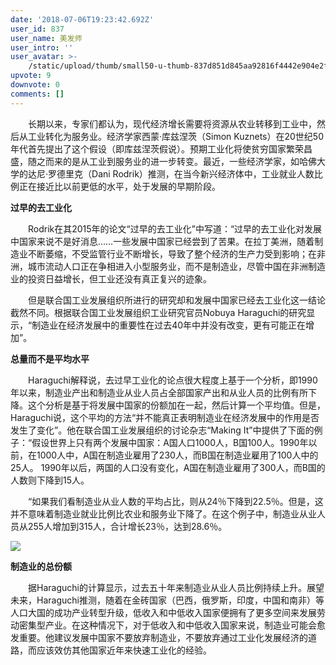```yaml
---
date: '2018-07-06T19:23:42.692Z'
user_id: 837
user_name: 美发师
user_intro: ''
user_avatar: >-
    /static/upload/thumb/small50-u-thumb-837d851d845aa92816f4442e904e2fa2030e35f43af.png
upvote: 9
downvote: 0
comments: []
---
```


  

　　长期以来，专家们都认为，现代经济增长需要将资源从农业转移到工业中，然后从工业转化为服务业。经济学家西蒙·库兹涅茨（Simon Kuznets）在20世纪50年代首先提出了这个假设（即库兹涅茨假说）。预期工业化将使贫穷国家繁荣昌盛，随之而来的是从工业到服务业的进一步转变。最近，一些经济学家，如哈佛大学的达尼·罗德里克（Dani Rodrik）推测，在当今新兴经济体中，工业就业人数比例正在接近比以前更低的水平，处于发展的早期阶段。

**过早的去工业化**

　　Rodrik在其2015年的论文“过早的去工业化”中写道：“过早的去工业化对发展中国家来说不是好消息……一些发展中国家已经尝到了苦果。在拉丁美洲，随着制造业不断萎缩，不受监管行业不断增长，导致了整个经济的生产力受到影响；在非洲，城市流动人口正在争相进入小型服务业，而不是制造业，尽管中国在非洲制造业的投资日益增长，但工业还没有真正复兴的迹象。

　　但是联合国工业发展组织所进行的研究却和发展中国家已经去工业化这一结论截然不同。根据联合国工业发展组织工业研究官员Nobuya Haraguchi的研究显示，“制造业在经济发展中的重要性在过去40年中并没有改变，更有可能正在增加”。

**总量而不是平均水平**

　　Haraguchi解释说，去过早工业化的论点很大程度上基于一个分析，即1990年以来，制造业产出和制造业从业人员占全部国家产出和从业人员的比例有所下降。这个分析是基于将发展中国家的份额加在一起，然后计算一个平均值。但是，Haraguchi说，这个平均的方法“并不能真正表明制造业在经济发展中的作用是否发生了变化”。他在联合国工业发展组织的讨论杂志“Making It”中提供了下面的例子：“假设世界上只有两个发展中国家：A国人口1000人，B国100人。1990年以前，在1000人中，A国在制造业雇用了230人，而B国在制造业雇用了100人中的25人。 1990年以后，两国的人口没有变化，A国在制造业雇用了300人，而B国的人数则下降到15人。

　　“如果我们看制造业从业人数的平均占比，则从24％下降到22.5％。但是，这并不意味着制造业就业比例比农业和服务业下降了。在这个例子中，制造业从业人员从255人增加到315人，合计增长23％，达到28.6％。

![](https://pincimg.com/posts/105782/118a44a04022d2e2be6984d9a78b8318.jpg)

**制造业的总份额**

　　据Haraguchi的计算显示，过去五十年来制造业从业人员比例持续上升。展望未来，Haraguchi推测，随着在金砖国家（巴西，俄罗斯，印度，中国和南非）等人口大国的成功产业转型升级，低收入和中低收入国家便拥有了更多空间来发展劳动密集型产业。在这种情况下，对于低收入和中低收入国家来说，制造业可能会愈发重要。他建议发展中国家不要放弃制造业，不要放弃通过工业化发展经济的道路，而应该效仿其他国家近年来快速工业化的经验。
